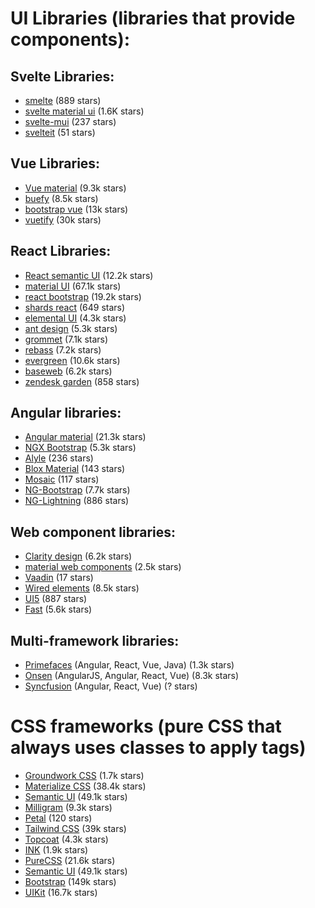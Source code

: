 # UI Libraries (libraries that provide components):

## Svelte Libraries:

-   [smelte](https://smeltejs.com/) (889 stars)
-   [svelte material ui](https://sveltematerialui.com/) (1.6K stars)
-   [svelte-mui](https://svelte-mui.ibbf.ru/) (237 stars)
-   [svelteit](https://docs.svelteit.dev/) (51 stars)

## Vue Libraries:

-   [Vue material](https://vuematerial.io/) (9.3k stars)
-   [buefy](https://buefy.org/) (8.5k stars)
-   [bootstrap vue](https://bootstrap-vue.org/) (13k stars)
-   [vuetify](https://vuetifyjs.com/en/) (30k stars)

## React Libraries:

-   [React semantic UI](https://react.semantic-ui.com/) (12.2k stars)
-   [material UI](https://material-ui.com/) (67.1k stars)
-   [react bootstrap](https://react-bootstrap.github.io/) (19.2k stars)
-   [shards react](https://designrevision.com/docs/shards-react/getting-started) (649 stars)
-   [elemental UI](http://elemental-ui.com/home) (4.3k stars)
-   [ant design](https://ant.design/) (5.3k stars)
-   [grommet](https://v2.grommet.io/) (7.1k stars)
-   [rebass](https://rebassjs.org/) (7.2k stars)
-   [evergreen](https://evergreen.segment.com/) (10.6k stars)
-   [baseweb](https://baseweb.design/) (6.2k stars)
-   [zendesk garden](https://garden.zendesk.com/) (858 stars)

## Angular libraries:

-   [Angular material](https://material.angular.io/) (21.3k stars)
-   [NGX Bootstrap](https://valor-softw2are.com/ngx-bootstrap/#/) (5.3k stars)
-   [Alyle](https://alyle.io/) (236 stars)
-   [Blox Material](https://material.src.zone/) (143 stars)
-   [Mosaic](https://mosaic.ptsecurity.com/button/overview) (117 stars)
-   [NG-Bootstrap](https://ng-bootstrap.github.io/#/home) (7.7k stars)
-   [NG-Lightning](https://ng-lightning.github.io/ng-lightning/#/) (886 stars)

## Web component libraries:

-   [Clarity design](https://clarity.design/) (6.2k stars)
-   [material web components](https://github.com/material-components/material-components-web-components) (2.5k stars)
-   [Vaadin](https://vaadin.com/) (17 stars)
-   [Wired elements](https://wiredjs.com/) (8.5k stars)
-   [UI5](https://sap.github.io/ui5-webcomponents/) (887 stars)
-   [Fast](https://www.fast.design/) (5.6k stars)

## Multi-framework libraries:

-   [Primefaces](https://www.primefaces.org/) (Angular, React, Vue, Java) (1.3k stars)
-   [Onsen](https://onsen.io/) (AngularJS, Angular, React, Vue) (8.3k stars)
-   [Syncfusion](https://www.syncfusion.com/) (Angular, React, Vue) (? stars)

# CSS frameworks (pure CSS that always uses classes to apply tags)

-   [Groundwork CSS](https://groundworkcss.github.io/groundwork/?url=docs/home) (1.7k stars)
-   [Materialize CSS](https://materializecss.com/) (38.4k stars)
-   [Semantic UI](https://semantic-ui.com/) (49.1k stars)
-   [Milligram](https://milligram.io/) (9.3k stars)
-   [Petal](https://shakrmedia.github.io/petal/) (120 stars)
-   [Tailwind CSS](https://tailwindcss.com/) (39k stars)
-   [Topcoat](http://topcoat.io/) (4.3k stars)
-   [INK](http://ink.sapo.pt/) (1.9k stars)
-   [PureCSS](https://purecss.io/) (21.6k stars)
-   [Semantic UI](https://semantic-ui.com/) (49.1k stars)
-   [Bootstrap](https://getbootstrap.com/) (149k stars)
-   [UIKit](https://getuikit.com/) (16.7k stars)

